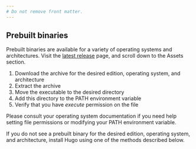 ```yaml
---
# Do not remove front matter.
---
```


## Prebuilt binaries

Prebuilt binaries are available for a variety of operating systems and architectures. Visit the [latest release] page, and scroll down to the Assets section.

1. Download the archive for the desired edition, operating system, and architecture
1. Extract the archive
1. Move the executable to the desired directory
1. Add this directory to the PATH environment variable
1. Verify that you have _execute_ permission on the file

Please consult your operating system documentation if you need help setting file permissions or modifying your PATH environment variable.

If you do not see a prebuilt binary for the desired edition, operating system, and architecture, install Hugo using one of the methods described below.

[commit information]: /variables/git
[Git]: https://git-scm.com/
[Go]: https://go.dev/
[Hugo Modules]: /hugo-modules/
[latest release]: https://github.com/gohugoio/hugo/releases/latest

